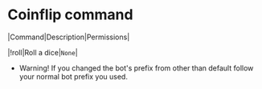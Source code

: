 # Coinflip command

|Command|Description|Permissions|

|!roll|Roll a dice|`None`|

* Warning! If you changed the bot's prefix from other than default follow your normal bot prefix you used.